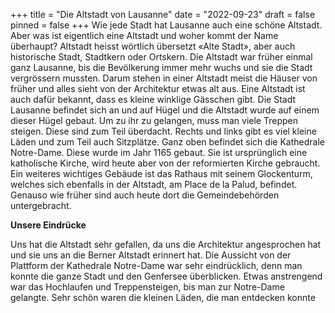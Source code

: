 +++
title = "Die Altstadt von Lausanne"
date = "2022-09-23"
draft = false
pinned = false
+++
Wie jede Stadt hat Lausanne auch eine schöne Altstadt. Aber was ist eigentlich eine Altstadt und woher kommt der Name überhaupt? Altstadt heisst wörtlich übersetzt «Alte Stadt», aber auch historische Stadt, Stadtkern oder Ortskern. Die Altstadt war früher einmal ganz Lausanne, bis die Bevölkerung immer mehr wuchs und sie die Stadt vergrössern mussten. Darum stehen in einer Altstadt meist die Häuser von früher und alles sieht von der Architektur etwas alt aus. Eine Altstadt ist auch dafür bekannt, dass es kleine winklige Gässchen gibt. Die Stadt Lausanne befindet sich an und auf Hügel und die Altstadt wurde auf einem dieser Hügel gebaut. Um zu ihr zu gelangen, muss man viele Treppen steigen. Diese sind zum Teil überdacht. Rechts und links gibt es viel kleine Läden und zum Teil auch Sitzplätze. Ganz oben befindet sich die Kathedrale Notre-Dame. Diese wurde im Jahr 1165 gebaut. Sie ist ursprünglich eine katholische Kirche, wird heute aber von der reformierten Kirche gebraucht. Ein weiteres wichtiges Gebäude ist das Rathaus mit seinem Glockenturm, welches sich ebenfalls in der Altstadt, am Place de la Palud, befindet. Genauso wie früher sind auch heute dort die Gemeindebehörden untergebracht.

**U﻿nsere Eindrücke**

Uns hat die Altstadt sehr gefallen, da uns die Architektur angesprochen hat und sie uns an die Berner Altstadt erinnert hat. Die Aussicht von der Plattform der Kathedrale Notre-Dame war sehr eindrücklich, denn man konnte die ganze Stadt und den Genfersee überblicken. Etwas anstrengend war das Hochlaufen und Treppensteigen, bis man zur Notre-Dame gelangte. Sehr schön waren die kleinen Läden, die man entdecken konnte